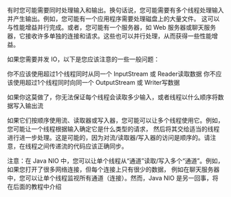 有时您可能需要同时处理输入和输出。换句话说，您可能需要有多个线程处理输入并产生输出。例如，您可能有一个应用程序需要处理磁盘上的大量文件。
这可以与性能增益并行完成。或者，您可能有一个服务器，如 Web 服务器或聊天服务器，它接收许多单独的连接和请求。这些也可以并行处理，从而获得一些性能增益。

如果您需要并发 IO，以下是您应该注意的一些一般问题：

你不应该使用超过1个线程同时从同一个 InputStream 或 Reader读取数据
你不应该使用超过1个线程同时向同一个 OutputStream 或 Writer写数据

如果你这莫做了，你无法保证每个线程会读取多少输入，或者线程以什么顺序将数据写入输出流

如果它们按顺序使用流、读取器或写入器，您可能可以让多个线程使用它。例如，您可能让一个线程根据输入确定它是什么类型的请求，
然后将其交给适当的线程进行进一步处理。这是可能的，因为对流/读取器/写入器的访问是顺序的。请注意，在线程之间传递流的代码应该正确同步。

注意：在 Java NIO 中，您可以让单个线程从“通道”读取/写入多个“通道”。例如，如果您打开了很多网络连接，但每个连接上只有很少的数据，
例如在聊天服务器中，您可以让单个线程监视所有通道（连接）。然而，Java NIO 是另一回事，将在后面的教程中介绍
